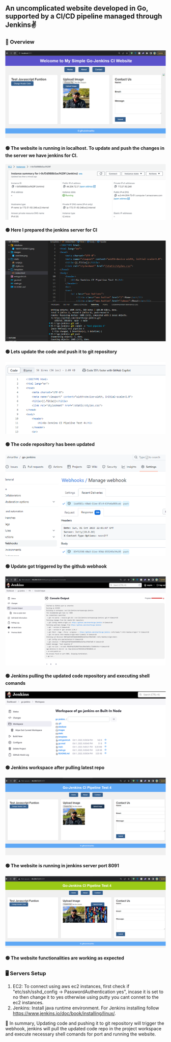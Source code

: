 ## An uncomplicated website developed in Go, supported by a CI/CD pipeline managed through Jenkins✌️

### 🔰 Overview 
![](./images/overview.png)
#### 🟢 The website is running in localhost. To update and push the changes in the server we have jenkins for CI. 
![](./images/server.png)
#### 🟢 Here I prepared the jenkins server for CI
![](./images/code.png)
#### 🟢 Lets update the code and push it to git repository
![](./images/g.png)
#### 🟢 The code repository has been updated
![](./images/gw.png)
#### 🟢 Update got triggered by the github webhook
![](./images/j1.png)
#### 🟢 Jenkins pulling the updated code repository and executing shell comands
![](./images/j2.png)
#### 🟢 Jenkins workspace after pulling latest repo
![](./images/pu.png)
#### 🟢 The website is running in jenkins server port 8091
![](./images/pu2.png)
#### 🟢 The website functionalities are working as expected


### 🖥️ Servers Setup 
1. EC2: To connect using aws ec2 instances, first check if "etc/ssh/sshd_config -> PasswordAuthentication yes", incase it is set to no then change it to yes otherwise using putty you cant connet to the ec2 instances. 
1. Jenkins: Install java runtime environment. For Jenkins installing follow https://www.jenkins.io/doc/book/installing/linux/. 

🎯 In summary, Updating code and pushing it to git repository will trigger the webhook, jenkins will pull the updated code repo in the project workspace and execute necessary shell comands for port and running the website.

